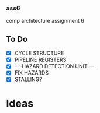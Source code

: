 ### ass6
comp architecture assignment 6

## To Do
- [x] CYCLE STRUCTURE
- [x] PIPELINE REGISTERS
- [x] ---HAZARD DETECTION UNIT---
- [x] FIX HAZARDS
- [x] STALLING?
# Ideas
